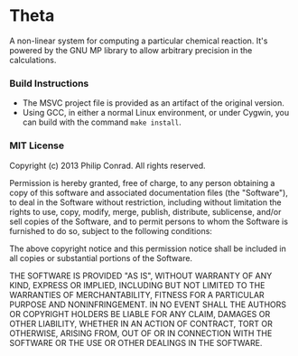 Theta
=======

A non-linear system for computing a particular chemical reaction. It's powered by the GNU MP 
library to allow arbitrary precision in the calculations.


### Build Instructions
 - The MSVC project file is provided as an artifact of the original version.
 - Using GCC, in either a normal Linux environment, or under Cygwin, you can 
   build with the command `make install`.


### MIT License
Copyright (c) 2013 Philip Conrad.
All rights reserved.

Permission is hereby granted, free of charge, to any person obtaining a copy
of this software and associated documentation files (the "Software"), to deal
in the Software without restriction, including without limitation the rights
to use, copy, modify, merge, publish, distribute, sublicense, and/or sell
copies of the Software, and to permit persons to whom the Software is
furnished to do so, subject to the following conditions:

The above copyright notice and this permission notice shall be included in
all copies or substantial portions of the Software.

THE SOFTWARE IS PROVIDED "AS IS", WITHOUT WARRANTY OF ANY KIND, EXPRESS OR
IMPLIED, INCLUDING BUT NOT LIMITED TO THE WARRANTIES OF MERCHANTABILITY,
FITNESS FOR A PARTICULAR PURPOSE AND NONINFRINGEMENT. IN NO EVENT SHALL THE
AUTHORS OR COPYRIGHT HOLDERS BE LIABLE FOR ANY CLAIM, DAMAGES OR OTHER
LIABILITY, WHETHER IN AN ACTION OF CONTRACT, TORT OR OTHERWISE, ARISING FROM,
OUT OF OR IN CONNECTION WITH THE SOFTWARE OR THE USE OR OTHER DEALINGS IN
THE SOFTWARE.
